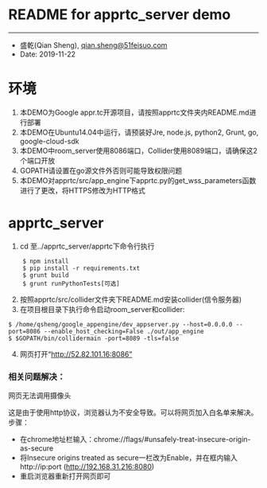 # README for apprtc_server demo
---------------------------------------------------
- 盛乾(Qian Sheng), qian.sheng@51feisuo.com
- Date: 2019-11-22

# 环境
1. 本DEMO为Google appr.tc开源项目，请按照apprtc文件夹内README.md进行部署
2. 本DEMO在Ubuntu14.04中运行，请预装好Jre, node.js, python2, Grunt, go, google-cloud-sdk
3. 本DEMO中room_server使用8086端口，Collider使用8089端口，请确保这2个端口开放
4. GOPATH请设置在go源文件外否则可能导致权限问题
5. 本DEMO对apprtc/src/app_engine下apprtc.py的get_wss_parameters函数进行了更改，将HTTPS修改为HTTP格式

# apprtc_server
1. cd 至../apprtc_server/apprtc下命令行执行
```
    $ npm install
    $ pip install -r requirements.txt
    $ grunt build
    $ grunt runPythonTests[可选]
```
2. 按照apprtc/src/collider文件夹下README.md安装collider(信令服务器)
3. 在项目根目录下执行命令启动room_server和collider:
```
$ /home/qsheng/google_appengine/dev_appserver.py --host=0.0.0.0 --port=8086 --enable_host_checking=False ./out/app_engine
$ $GOPATH/bin/collidermain -port=8089 -tls=false 
```
4. 网页打开“http://52.82.101.16:8086”
### 相关问题解决：
网页无法调用摄像头

这是由于使用http协议，浏览器认为不安全导致。可以将网页加入白名单来解决。
步骤：
- 在chrome地址栏输入：chrome://flags/#unsafely-treat-insecure-origin-as-secure
- 将Insecure origins treated as secure一栏改为Enable，并在框内输入http://ip:port (http://192.168.31.216:8080)
- 重启浏览器重新打开网页即可
